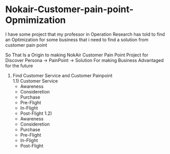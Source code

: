 # Nokair-Customer-pain-point-Opmimization
  I have some project that my professor in Operation Research has told to find an Optimization for some business that i need to find a solution from customer pain point

  So That Is a Origin to making NokAir Customer Pain Point Project for Discover Persona -> PainPoint -> Solution For making Business Advantaged for the future

1) Find Customer Service and Customer Painpoint  
1.1) Customer Service
   - Awareness
   - Consideretion
   - Purchase
   - Pre-Flight
   - In-Flight
   - Post-Flight 
1.2)
   - Awareness
   - Consideretion
   - Purchase
   - Pre-Flight
   - In-Flight
   - Post-Flight
   
